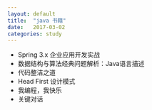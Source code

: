 ```yaml
---
layout: default
title:  "java 书籍"
date:   2017-03-02
categories: study
---
```


* Spring 3.x 企业应用开发实战
* 数据结构与算法经典问题解析：Java语言描述
* 代码整洁之道
* Head First 设计模式
* 我编程，我快乐
* 关键对话
